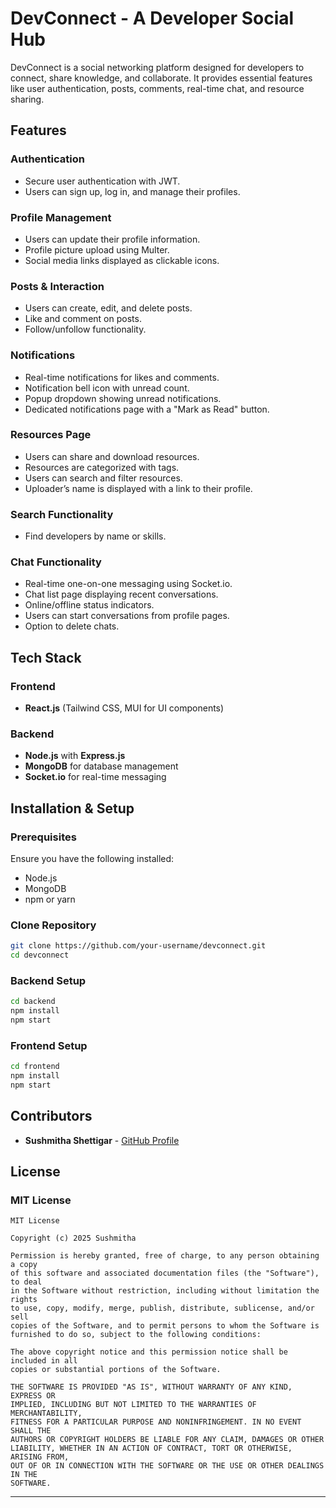 # DevConnect - A Developer Social Hub

DevConnect is a social networking platform designed for developers to connect, share knowledge, and collaborate. It provides essential features like user authentication, posts, comments, real-time chat, and resource sharing.

## Features

### Authentication
- Secure user authentication with JWT.
- Users can sign up, log in, and manage their profiles.

### Profile Management
- Users can update their profile information.
- Profile picture upload using Multer.
- Social media links displayed as clickable icons.

### Posts & Interaction
- Users can create, edit, and delete posts.
- Like and comment on posts.
- Follow/unfollow functionality.

### Notifications
- Real-time notifications for likes and comments.
- Notification bell icon with unread count.
- Popup dropdown showing unread notifications.
- Dedicated notifications page with a "Mark as Read" button.

### Resources Page
- Users can share and download resources.
- Resources are categorized with tags.
- Users can search and filter resources.
- Uploader’s name is displayed with a link to their profile.

### Search Functionality
- Find developers by name or skills.

### Chat Functionality
- Real-time one-on-one messaging using Socket.io.
- Chat list page displaying recent conversations.
- Online/offline status indicators.
- Users can start conversations from profile pages.
- Option to delete chats.

## Tech Stack

### Frontend
- **React.js** (Tailwind CSS, MUI for UI components)

### Backend
- **Node.js** with **Express.js**
- **MongoDB** for database management
- **Socket.io** for real-time messaging

## Installation & Setup

### Prerequisites
Ensure you have the following installed:
- Node.js
- MongoDB
- npm or yarn

### Clone Repository
```sh
git clone https://github.com/your-username/devconnect.git
cd devconnect
```

### Backend Setup
```sh
cd backend
npm install
npm start
```

### Frontend Setup
```sh
cd frontend
npm install
npm start
```

## Contributors
- **Sushmitha Shettigar** - [GitHub Profile](https://github.com/sushmithashettigar29)

## License

### MIT License  
```
MIT License  

Copyright (c) 2025 Sushmitha  

Permission is hereby granted, free of charge, to any person obtaining a copy  
of this software and associated documentation files (the "Software"), to deal  
in the Software without restriction, including without limitation the rights  
to use, copy, modify, merge, publish, distribute, sublicense, and/or sell  
copies of the Software, and to permit persons to whom the Software is  
furnished to do so, subject to the following conditions:  

The above copyright notice and this permission notice shall be included in all  
copies or substantial portions of the Software.  

THE SOFTWARE IS PROVIDED "AS IS", WITHOUT WARRANTY OF ANY KIND, EXPRESS OR  
IMPLIED, INCLUDING BUT NOT LIMITED TO THE WARRANTIES OF MERCHANTABILITY,  
FITNESS FOR A PARTICULAR PURPOSE AND NONINFRINGEMENT. IN NO EVENT SHALL THE  
AUTHORS OR COPYRIGHT HOLDERS BE LIABLE FOR ANY CLAIM, DAMAGES OR OTHER  
LIABILITY, WHETHER IN AN ACTION OF CONTRACT, TORT OR OTHERWISE, ARISING FROM,  
OUT OF OR IN CONNECTION WITH THE SOFTWARE OR THE USE OR OTHER DEALINGS IN THE  
SOFTWARE.  
```  

---


